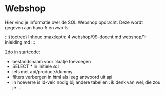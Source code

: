 # Webshop

Hier vind je informatie over de SQL Webshop opdracht. Deze wordt gegeven aan havo-5 en vwo-5.

:::{toctree} Inhoud
:maxdepth: 4
webshop/99-docent.md
webshop/1-inleiding.md
:::


2do in startcode:
- bestandsnaam voor plaatje toevoegen
- SELECT * in initiele sql
- iets met api/products/dummy
- filters verbergen in html als leeg antwoord uit api
- in hoeverre is id-veld nodig bij andere tabellen : ik denk van wel, die zou je ...
